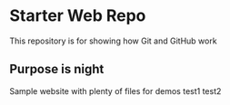 # Starter Web Repo

This repository is for showing how Git and GitHub work

## Purpose is night

Sample website with plenty of files for demos
test1
test2